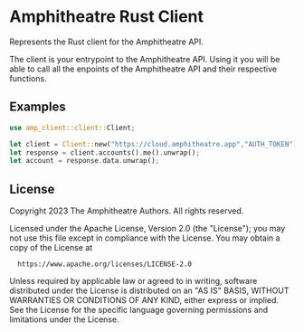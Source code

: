 # Amphitheatre Rust Client

Represents the Rust client for the Amphitheatre API.

The client is your entrypoint to the Amphitheatre API. Using it you will be
able to call all the enpoints of the Amphitheatre API and their respective functions.

## Examples

```rust
use amp_client::client::Client;

let client = Client::new("https://cloud.amphitheatre.app","AUTH_TOKEN");
let response = client.accounts().me().unwrap();
let account = response.data.unwrap();
```

## License

Copyright 2023 The Amphitheatre Authors. All rights reserved.

Licensed under the Apache License, Version 2.0 (the "License");
you may not use this file except in compliance with the License.
You may obtain a copy of the License at

      https://www.apache.org/licenses/LICENSE-2.0

Unless required by applicable law or agreed to in writing, software
distributed under the License is distributed on an "AS IS" BASIS,
WITHOUT WARRANTIES OR CONDITIONS OF ANY KIND, either express or implied.
See the License for the specific language governing permissions and
limitations under the License.
